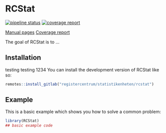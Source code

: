 
# RCStat

<!-- badges: start -->
[![pipeline status](https://gitlab.com/registercentrum/statistikenheten/rcstat/badges/master/pipeline.svg)](https://gitlab.com/registercentrum/statistikenheten/rcstat/-/commits/master)
[![coverage report](https://gitlab.com/registercentrum/statistikenheten/rcstat/badges/master/coverage.svg)](https://gitlab.com/registercentrum/statistikenheten/rcstat/-/commits/master)
<!-- badges: end -->

[Manual pages](https://registercentrum.gitlab.io/statistikenheten/rcstat/)
[Coverage report](https://registercentrum.gitlab.io/statistikenheten/rcstat/coverage)

The goal of RCStat is to ...

## Installation
testing testing 1234
You can install the development version of RCStat like so:

``` r
remotes::install_gitlab("registercentrum/statistikenheten/rcstat")
```

## Example

This is a basic example which shows you how to solve a common problem:

``` r
library(RCStat)
## basic example code
```


